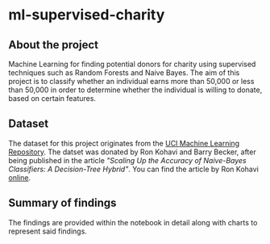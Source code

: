 # ml-supervised-charity

## About the project
Machine Learning for finding potential donors for charity using supervised techniques such as Random Forests and Naive Bayes. The aim of this project is to classify whether an individual earns more than 50,000 or less than 50,000 in order to determine whether the individual is willing to donate, based on certain features.

## Dataset
The dataset for this project originates from the [UCI Machine Learning Repository](https://archive.ics.uci.edu/ml/datasets/Census+Income). The datset was donated by Ron Kohavi and Barry Becker, after being published in the article _\"Scaling Up the Accuracy of Naive-Bayes Classifiers: A Decision-Tree Hybrid\"_. You can find the article by Ron Kohavi [online](https://www.aaai.org/Papers/KDD/1996/KDD96-033.pdf).

## Summary of findings
The findings are provided within the notebook in detail along with charts to represent said findings.
